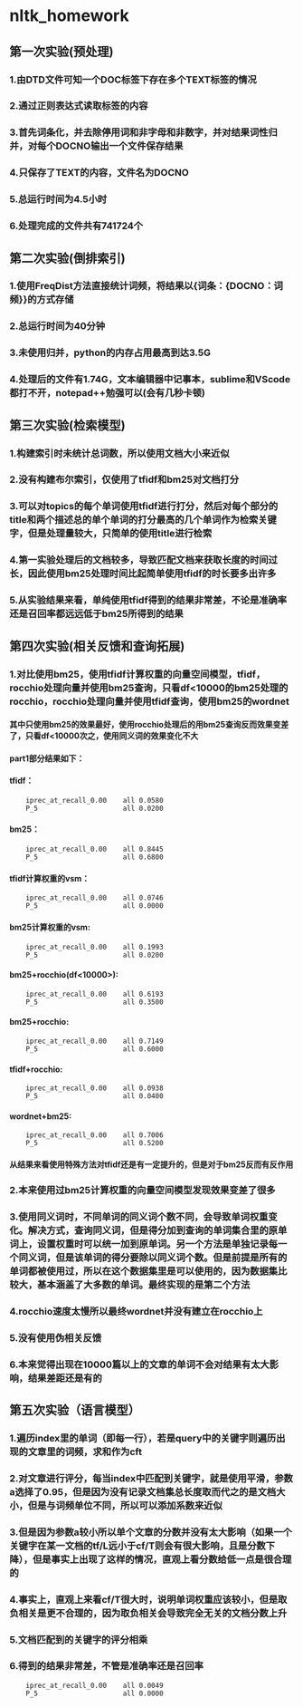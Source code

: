 # nltk_homework
## 第一次实验(预处理)
### 1.由DTD文件可知一个DOC标签下存在多个TEXT标签的情况
### 2.通过正则表达式读取标签的内容
### 3.首先词条化，并去除停用词和非字母和非数字，并对结果词性归并，对每个DOCNO输出一个文件保存结果
### 4.只保存了TEXT的内容，文件名为DOCNO
### 5.总运行时间为4.5小时
### 6.处理完成的文件共有741724个
## 第二次实验(倒排索引)
### 1.使用FreqDist方法直接统计词频，将结果以{词条：{DOCNO：词频}}的方式存储
### 2.总运行时间为40分钟
### 3.未使用归并，python的内存占用最高到达3.5G
### 4.处理后的文件有1.74G，文本编辑器中记事本，sublime和VScode都打不开，notepad++勉强可以(会有几秒卡顿)
## 第三次实验(检索模型)
### 1.构建索引时未统计总词数，所以使用文档大小来近似
### 2.没有构建布尔索引，仅使用了tfidf和bm25对文档打分
### 3.可以对topics的每个单词使用tfidf进行打分，然后对每个部分的title和两个描述总的单个单词的打分最高的几个单词作为检索关键字，但是处理量较大，只简单的使用title进行检索
### 4.第一实验处理后的文档较多，导致匹配文档来获取长度的时间过长，因此使用bm25处理时间比起简单使用tfidf的时长要多出许多
### 5.从实验结果来看，单纯使用tfidf得到的结果非常差，不论是准确率还是召回率都远远低于bm25所得到的结果
## 第四次实验(相关反馈和查询拓展)
### 1.对比使用bm25，使用tfidf计算权重的向量空间模型，tfidf，rocchio处理向量并使用bm25查询，只看df<10000的bm25处理的rocchio，rocchio处理向量并使用tfidf查询，使用bm25的wordnet
#### 其中只使用bm25的效果最好，使用rocchio处理后的用bm25查询反而效果变差了，只看df<10000次之，使用同义词的效果变化不大
#### part1部分结果如下：
#### tfidf：
        iprec_at_recall_0.00  	all	0.0580
        P_5                   	all	0.0200
#### bm25：
        iprec_at_recall_0.00  	all	0.8445
        P_5                   	all	0.6800
#### tfidf计算权重的vsm：
        iprec_at_recall_0.00  	all	0.0746
        P_5                   	all	0.0000
#### bm25计算权重的vsm:
        iprec_at_recall_0.00  	all	0.1993
        P_5                   	all	0.0200
#### bm25+rocchio(df<10000>):
        iprec_at_recall_0.00  	all	0.6193
        P_5                   	all	0.3500
#### bm25+rocchio:
        iprec_at_recall_0.00  	all	0.7149
        P_5                   	all	0.6000
#### tfidf+rocchio:
        iprec_at_recall_0.00  	all	0.0938
        P_5                   	all	0.0400
#### wordnet+bm25:
        iprec_at_recall_0.00  	all	0.7006
        P_5                   	all	0.5200
#### 从结果来看使用特殊方法对tfidf还是有一定提升的，但是对于bm25反而有反作用
### 2.本来使用过bm25计算权重的向量空间模型发现效果变差了很多
### 3.使用同义词时，不同单词的同义词个数不同，会导致单词权重变化。解决方式，查询同义词，但是得分加到查询的单词集合里的原单词上，设置权重时可以统一加到原单词。另一个方法是单独记录每一个同义词，但是该单词的得分要除以同义词个数。但是前提是所有的单词都被使用过，所以在这个数据集里是可以使用的，因为数据集比较大，基本涵盖了大多数的单词。最终实现的是第二个方法
### 4.rocchio速度太慢所以最终wordnet并没有建立在rocchio上
### 5.没有使用伪相关反馈
### 6.本来觉得出现在10000篇以上的文章的单词不会对结果有太大影响，结果差距还是有的
## 第五次实验（语言模型）
### 1.遍历index里的单词（即每一行），若是query中的关键字则遍历出现的文章里的词频，求和作为cft
### 2.对文章进行评分，每当index中匹配到关键字，就是使用平滑，参数a选择了0.95，但是因为没有记录文档集总长度取而代之的是文档大小，但是与词频单位不同，所以可以添加系数来近似
### 3.但是因为参数a较小所以单个文章的分数并没有太大影响（如果一个关键字在某一文档的tf/L远小于cf/T则会有很大影响，且是分数下降），但是事实上出现了这样的情况，直观上看分数给低一点是很合理的
### 4.事实上，直观上来看cf/T很大时，说明单词权重应该较小，但是取负相关是更不合理的，因为取负相关会导致完全无关的文档分数上升
### 5.文档匹配到的关键字的评分相乘
### 6.得到的结果非常差，不管是准确率还是召回率
        iprec_at_recall_0.00  	all	0.0049
        P_5                   	all	0.0000
